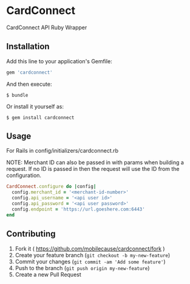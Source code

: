 # CardConnect

CardConnect API Ruby Wrapper

## Installation

Add this line to your application's Gemfile:

```ruby
gem 'cardconnect'
```

And then execute:

    $ bundle

Or install it yourself as:

    $ gem install cardconnect

## Usage

For Rails in config/initializers/cardconnect.rb

NOTE: Merchant ID can also be passed in with params when building a request. If no ID is passed in then the request will use the ID from the configuration.

```ruby
CardConnect.configure do |config|
  config.merchant_id = '<merchant-id-number>'
  config.api_username = '<api user id>'
  config.api_password = '<api user password>'
  config.endpoint = 'https://url.goeshere.com:6443'
end
```

## Contributing

1. Fork it ( https://github.com/mobilecause/cardconnect/fork )
2. Create your feature branch (`git checkout -b my-new-feature`)
3. Commit your changes (`git commit -am 'Add some feature'`)
4. Push to the branch (`git push origin my-new-feature`)
5. Create a new Pull Request
